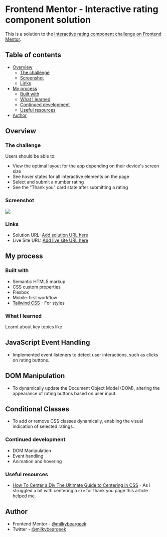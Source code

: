 # Frontend Mentor - Interactive rating component solution

This is a solution to the [Interactive rating component challenge on Frontend Mentor](https://www.frontendmentor.io/challenges/interactive-rating-component-koxpeBUmI).

## Table of contents

- [Overview](#overview)
  - [The challenge](#the-challenge)
  - [Screenshot](#screenshot)
  - [Links](#links)
- [My process](#my-process)
  - [Built with](#built-with)
  - [What I learned](#what-i-learned)
  - [Continued development](#continued-development)
  - [Useful resources](#useful-resources)
- [Author](#author)

## Overview

### The challenge

Users should be able to:

- View the optimal layout for the app depending on their device's screen size
- See hover states for all interactive elements on the page
- Select and submit a number rating
- See the "Thank you" card state after submitting a rating

### Screenshot

![](./src/interactive-rating-demo-mobile.gif)

### Links

- Solution URL: [Add solution URL here](https://your-solution-url.com)
- Live Site URL: [Add live site URL here](https://your-live-site-url.com)

## My process

### Built with

- Semantic HTML5 markup
- CSS custom properties
- Flexbox
- Mobile-first workflow
- [Tailwind CSS](https://tailwindcss.com/) - For styles

### What I learned

Learnt about key topics like

## JavaScript Event Handling

- Implemented event listeners to detect user interactions, such as clicks on rating buttons.

## DOM Manipulation

- To dynamically update the Document Object Model (DOM), altering the appearance of rating buttons based on user input.

## Conditional Classes

- To add or remove CSS classes dynamically, enabling the visual indication of selected ratings.

### Continued development

- DOM Manipulation
- Event handling
- Animation and hovering

### Useful resources

- [How To Center a Div
  The Ultimate Guide to Centering in CSS](https://www.joshwcomeau.com/css/center-a-div/) - As i struggled a bit with centering a `div` for thank you page this article helped me.

## Author

- Frontend Mentor - [@milkybeargeek](https://www.frontendmentor.io/profile/milkybeargeek)
- Twitter - [@milkybeargeek](https://twitter.com/milkybeargeek)

